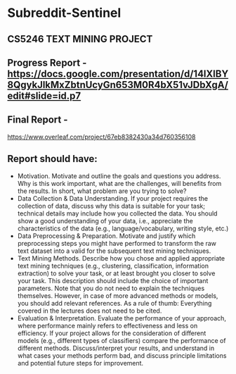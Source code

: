 # Subreddit-Sentinel
## CS5246 TEXT MINING PROJECT
## Progress Report - https://docs.google.com/presentation/d/14lXlBY8QgykJlkMxZbtnUcyGn653M0R4bX51vJDbXgA/edit#slide=id.p7
## Final Report - 
https://www.overleaf.com/project/67eb8382430a34d760356108
## Report should have:
- Motivation. Motivate and outline the goals and questions you address. Why is this work important, what are the challenges, will benefits from the results. In short, what problem are you trying to solve?
- Data Collection & Data Understanding. If your project requires the collection of data, discuss why this data is suitable for your task; technical details may include how you collected the data. You should show a good understanding of your data, i.e., appreciate the characteristics of the data (e.g., language/vocabulary, writing style, etc.)
- Data Preprocessing & Preparation. Motivate and justify which preprocessing steps you might have performed to transform the raw text dataset into a valid for the subsequent text mining techniques.
- Text Mining Methods. Describe how you chose and applied appropriate text mining techniques (e.g., clustering, classification, information extraction) to solve your task, or at least brought you closer to solve your task. This description should include the choice of important parameters. Note that you do not need to explain the techniques themselves. However, in case of more advanced methods or models, you should add relevant references. As a rule of thumb: Everything covered in the lectures does not need to be cited.
- Evaluation & Interpretation. Evaluate the performance of your approach, where performance mainly refers to effectiveness and less on efficiency. If your project allows for the consideration of different models (e.g., different types of classifiers) compare the performance of different methods. Discuss/interpret your results, and understand in what cases your methods perform bad, and discuss principle limitations and potential future steps for improvement.
